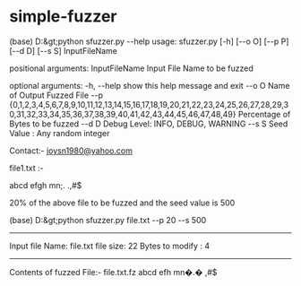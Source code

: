 # simple-fuzzer

(base) D:\&gt;python sfuzzer.py --help
usage: sfuzzer.py [-h] [--o O] [--p P] [--d D] [--s S] InputFileName

positional arguments:
  InputFileName         Input File Name to be fuzzed

optional arguments:
  -h, --help            show this help message and exit
  --o O                 Name of Output Fuzzed File
  --p {0,1,2,3,4,5,6,7,8,9,10,11,12,13,14,15,16,17,18,19,20,21,22,23,24,25,26,27,28,29,30,31,32,33,34,35,36,37,38,39,40,41,42,43,44,45,46,47,48,49}
                        Percentage of Bytes to be fuzzed
  --d D                 Debug Level: INFO, DEBUG, WARNING
  --s S                 Seed Value : Any random integer

Contact:- joysn1980@yahoo.com

file1.txt :-

abcd
efgh
mn;.
.,#$

20% of the above file to be fuzzed and the seed value is 500

(base) D:\&gt;python sfuzzer.py file.txt --p 20 --s 500
**********************************
Input file Name:  file.txt
file size: 22
Bytes to modify : 4
**********************************

Contents of fuzzed File:- file.txt.fz
abcd
efh
mn�.�
,#$
